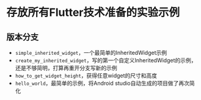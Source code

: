 # 存放所有Flutter技术准备的实验示例

## 版本分支

* `simple_inherited_widget`，一个最简单的InheritedWidget示例
* `create_my_inherited_widget`，写的第一个自定义InheritedWidget的示例，还是不够简明，打算再重开分支写新的示例
* `how_to_get_widget_height`，获得任意widget的尺寸和高度
* `hello_world`，最简单的示例，将Android studio自动生成的项目做了再次简化
